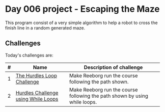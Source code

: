 # Day 006 project - Escaping the Maze

This program consist of a very simple algorithm to help a robot to cross the finish line in a random generated maze.

## Challenges

Today's challenges are:

| # | Name | Description of challenge |
| --- | --- | --- |
| 1 | [The Hurdles Loop Challenge](../challenges/challenge1.py) | Make Reeborg run the course following the path shown. |
| 2 | [Hurdles Challenge using While Loops](../challenges/challenge2.py) | Make Reeborg run the course following the path shown by using while loops. |
